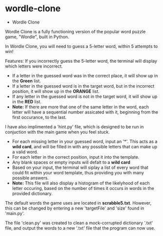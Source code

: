 # wordle-clone

* Wordle Clone

Wordle Clone is a fully functioning version of the popular word puzzle game, "Wordle", built in Python.

In Wordle Clone, you will need to guess a 5-letter word, within 5 attempts to win!

Features:
If you incorrectly guess the 5-letter word, the terminal will display which letters were incorrect.
* If a letter in the guessed word was in the correct place, it will show up in the **Green** list.
* If a letter in the guessed word is in the target word, but in the incorrect position, it will show up in the **ORANGE** list.
* If any letter in the guessed word is not in the target word, it will show up in the **RED** list.
* **Note:** If there are more that one of the same letter in the word, each letter will have a sequential number assicated with it, beginning from the first occurance, to the last.


I have also implimented a 'hint.py' file, which is designed to be run in conjuction with the main game when you feel stuck.
* For each missing letter in your guessed word, input an '*'. This acts as a **wild card**, and will be filled in with any possible letters that can make up a valid word.
* For each letter in the correct position, input it into the template.
* Any blank spaces or empty inputs will defalt to a **wild card**
* Based on your input, the terminal will siplay a list of every word that could fit within your word template, thus providing you with many possible answers.
* **Note:** This file will also display a histogram of the likelyhood of each letter occuring, based on the number of times it occurs in words in the provided dictionary.


The default words the game uses are located in **scrabble5.txt**. However, this can be changed by entering a new 'targetFile' and 'size' found in 'main.py'.


The file 'clean.py' was created to clean a mock-corrupted dictionary '.txt' file, and output the words to a new '.txt' file that the program can now use.

